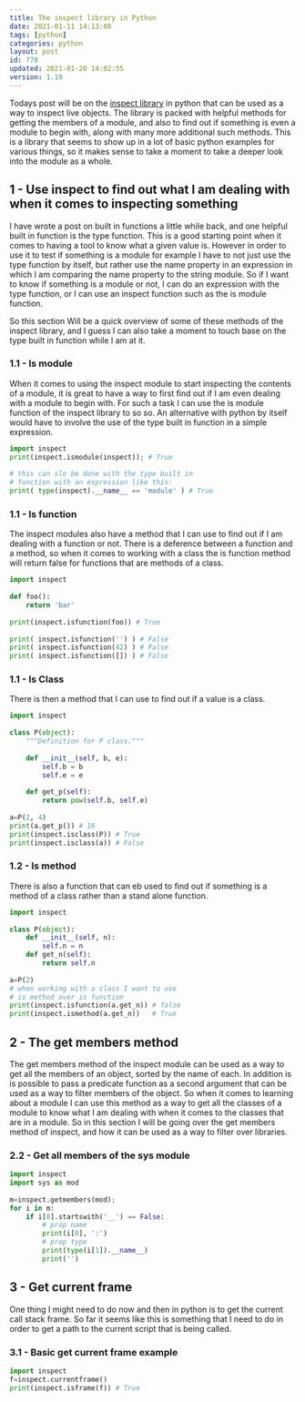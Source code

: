 ```yaml
---
title: The inspect library in Python
date: 2021-01-11 14:13:00
tags: [python]
categories: python
layout: post
id: 778
updated: 2021-01-20 14:02:55
version: 1.10
---
```


Todays post will be on the [inspect library](https://docs.python.org/3/library/inspect.html) in python that can be used as a way to inspect live objects. The library is packed with helpful methods for getting the members of a module, and also to find out if something is even a module to begin with, along with many more additional such methods. This is a library that seems to show up in a lot of basic python examples for various things, so it makes sense to take a moment to take a deeper look into the module as a whole.

<!-- more -->

## 1 - Use inspect to find out what I am dealing with when it comes to inspecting something

I have wrote a post on built in functions a little while back, and one helpful built in function is the type function. This is a good starting point when it comes to having a tool to know what a given value is. However in order to use it to test if something is a module for example I have to not just use the type function by itself, but rather use the name property in an expression in which I am comparing the name property to the string module. So if I want to know if something is a module or not, I can do an expression with the type function, or I can use an inspect function such as the is module function.

So this section Will be a quick overview of some of these methods of the inspect library, and I guess I can also take a moment to touch base on the type built in function while I am at it.

### 1.1 - Is module

When it comes to using the inspect module to start inspecting the contents of a module, it is great to have a way to first find out if I am even dealing with a module to begin with. For such a task I can use the is module function of the inspect library to so so. An alternative with python by itself would have to involve the use of the type built in function in a simple expression.

```python
import inspect
print(inspect.ismodule(inspect)); # True
 
# this can slo be done with the type built in
# function with an expression like this:
print( type(inspect).__name__ == 'module' ) # True
```

### 1.1 - Is function

The inspect modules also have a method that I can use to find out if I am dealing with a function or not. There is a deference between a function and a method, so when it comes to working with a class the is function method will return false for functions that are methods of a class.

```python
import inspect
 
def foo():
    return 'bar'
 
print(inspect.isfunction(foo)) # True
 
print( inspect.isfunction('') ) # False
print( inspect.isfunction(42) ) # False
print( inspect.isfunction([]) ) # False
```

### 1.1 - Is Class

There is then a method that I can use to find out if a value is a class.

```python
import inspect
 
class P(object):
    """Definition for P class."""
 
    def __init__(self, b, e):
        self.b = b
        self.e = e
 
    def get_p(self):
        return pow(self.b, self.e)
 
a=P(2, 4)
print(a.get_p()) # 16
print(inspect.isclass(P)) # True
print(inspect.isclass(a)) # False
```

### 1.2 - Is method

There is also a function that can eb used to find out if something is a method of a class rather than a stand alone function.

```python
import inspect
 
class P(object):
    def __init__(self, n):
        self.n = n
    def get_n(self):
        return self.n
 
a=P(2)
# when working with a class I want to use
# is method over is function
print(inspect.isfunction(a.get_n)) # false
print(inspect.ismethod(a.get_n))   # True
```

## 2 - The get members method

The get members method of the inspect module can be used as a way to get all the members of an object, sorted by the name of each. In addition is is possible to pass a predicate function as a second argument that can be used as a way to filter members of the object. So when it comes to learning about a module I can use this method as a way to get all the classes of a module to know what I am dealing with when it comes to the classes that are in a module. So in this section I will be going over the get members method of inspect, and how it can be used as a way to filter over libraries.

### 2.2 - Get all members of the sys module

```python
import inspect
import sys as mod
 
m=inspect.getmembers(mod);
for i in m:
    if i[0].startswith('__') == False:
        # prop name
        print(i[0], ':')
        # prop type
        print(type(i[1]).__name__)
        print('')
```

## 3 - Get current frame

One thing I might need to do now and then in python is to get the current call stack frame. So far it seems like this is something that I need to do in order to get a path to the current script that is being called.

### 3.1 - Basic get current frame example

```python
import inspect
f=inspect.currentframe()
print(inspect.isframe(f)) # True
```
